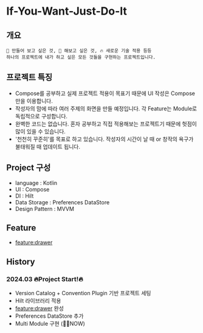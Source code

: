 # If-You-Want-Just-Do-It
## 개요
```text
🔨 만들어 보고 싶은 것, 🤔 해보고 싶은 것, 🔥 새로운 기술 적용 등등 
하나의 프로젝트에 내가 하고 싶은 모든 것들을 구현하는 프로젝트입니다.
```

## 프로젝트 특징
- Compose를 공부하고 실제 프로젝트 적용이 목표기 때문에 UI 작성은 Compose만을 이용합니다.
- 작성자의 맘에 따라 여러 주제의 화면을 만들 예정입니다. 각 Feature는 Module로 독립적으로 구성합니다.
- 완벽한 코드는 없습니다. 혼자 공부하고 직접 적용해보는 프로젝트기 때문에 헛점이 많이 있을 수 있습니다.
- '천천히 꾸준히'를 목표로 하고 있습니다. 작성자의 시간이 날 때 or 창작의 욕구가 불태워질 때 업데이트 됩니다.

## Project 구성
- language : Kotlin
- UI : Compose
- DI : Hilt
- Data Storage : Preferences DataStore
- Design Pattern : MVVM

## Feature
- [feature:drawer](https://github.com/kangmin1012/If-You-Want-Just-Do-It/blob/master/docs/Feature_Drawer.md)


## History
### 2024.03 🔥Project Start!🔥
- Version Catalog + Convention Plugin 기반 프로젝트 세팅
- Hilt 라이브러리 적용
- [feature:drawer](https://github.com/kangmin1012/If-You-Want-Just-Do-It/blob/master/docs/Feature_Drawer.md) 완성
- Preferences DataStore 추가
- Multi Module 구현 (👨‍💻NOW)
